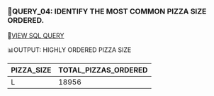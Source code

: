
### 🔎QUERY_04: IDENTIFY THE MOST COMMON PIZZA SIZE ORDERED.





📂[VIEW SQL QUERY](https://github.com/sakshisree/sql-projects/blob/main/pizza-sales-analysis/queries/query04-best_selling_size/04a-query-Best_selling_size.sql)


📊OUTPUT: HIGHLY ORDERED PIZZA SIZE

|   PIZZA_SIZE	|  TOTAL_PIZZAS_ORDERED  |
| :-------------|------------------------|
|   L           |	18956                |	 


